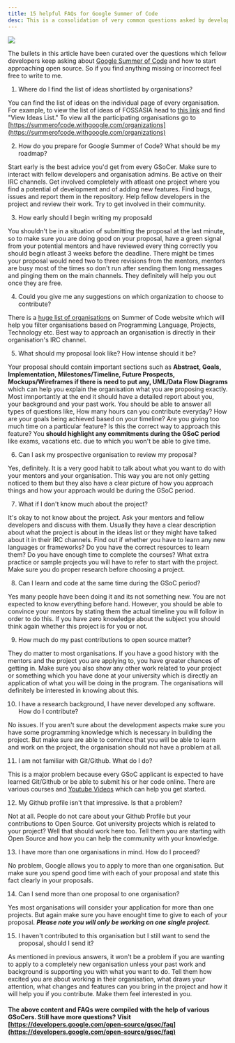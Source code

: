 ```yaml
---
title: 15 helpful FAQs for Google Summer of Code
desc: This is a consolidation of very common questions asked by developers while applying before GSoC.
---
```



<img src ="https://camo.githubusercontent.com/ed508e9c66d718f76333215a139af24f8bb8fa8d/68747470733a2f2f6d75736573636f72652e6f72672f73697465732f6d75736573636f72652e6f72672f66696c65732f4361707475726525323064253237652543432538316372616e253230323031362d30332d303125323030392e34382e31315f302e706e67">
 
The bullets in this article have been curated over the questions which fellow developers keep asking about [Google Summer of Code](https://summerofcode.withgoogle.com/) and how to start approaching open source. So if you find anything missing or incorrect feel free to write to me.

1. Where do I find the list of ideas shortlisted by organisations?

You can find the list of ideas on the individual page of every organisation.
For example, to view the list of ideas of FOSSASIA head to [this link](https://summerofcode.withgoogle.com/organizations/4799958788603904/) and find "View Ideas List." To view all the participating organisations go to  [https://summerofcode.withgoogle.com/organizations](https://summerofcode.withgoogle.com/organizations)

2. How do you prepare for Google Summer of Code? What should be my roadmap?

Start early is the best advice you'd get from every GSoCer. Make sure to interact with fellow developers and organisation admins. Be active on their IRC channels. Get involved completely with atleast one project where you find a potential of development and of adding new features. Find bugs, issues and report them in the repository. Help fellow developers in the project and review their work. Try to get involved in their community.

3. How early should I begin writing my proposald

You shouldn't be in a situation of submitting the proposal at the last minute, so to make sure you are doing good on your proposal, have a green signal from your potential mentors  and have reviewed every thing correctly you should begin atleast 3 weeks before the deadline. There might be times your proposal would need two to three revisions from the mentors, mentors are busy most of the times so don't run after sending them long messages and pinging them on the main channels. They definitely will help you out once they are free.

4. Could you give me any suggestions on which organization to choose to contribute?

There is a [huge list of organisations](https://summerofcode.withgoogle.com/organizations/) on Summer of Code website which will help you filter organisations based on Programming Language, Projects, Technology etc. Best way to approach an organisation is directly in their organisation's IRC channel.

5. What should my proposal look like? How intense should it be?

Your proposal should contain important sections such as **Abstract, Goals, Implementation, Milestones/Timeline, Future Prospects, Mockups/Wireframes if there is need to put any, UML/Data Flow Diagrams** which can help you explain the organisation what you are proposing exactly.
Most imnportantly at the end it should have a detailed report about you, your background and your past work. You should be able to answer all types of questions like, How many hours can you contribute everyday? How are your goals being achieved based on your timeline? Are you giving too much time on a particular feature? Is this the correct way to approach this feature? You **should highlight any commitments during the GSoC period** like exams, vacations etc. due to which you won't be able to give time.

6. Can I ask my prospective organisation to review my proposal?

Yes, definitely. It is a very good habit to talk about what you want to do with your mentors and your organisation. This way you are not only getting noticed to them but they also have a clear picture of how you approach things and how your approach would be during the GSoC period. 

7. What if I don't know much about the project?

It's okay to not know about the project. Ask your mentors and fellow developers and discuss with them. Usually they have a clear description about what the project is about in the ideas list or they might have talked about it in their IRC channels. Find out if whether you have to learn any new languages or frameworks? Do you have the correct resources to learn them? Do you have enough time to complete the courses? What extra practice or sample projects you will have to refer to start with the project. Make sure you do proper research before choosing a project. 

8. Can I learn and code at the same time during the GSoC period?

Yes many people have been doing it and its not something new. You are not expected to know everything before hand. However, you should be able to convince your mentors by stating them the actual timeline you will follow in order to do this. If you have zero knowledge about the subject you should think again whether this project is for you or not. 

9. How much do my past contributions to open source matter?

They do matter to most organisations. If you have a good history with the mentors and the project you are applying to, you have greater chances of getting in. Make sure you also show any other work related to your project or something which you have done at your university which is directly an application of what you will be doing in the program. The organisations will definitely be interested in knowing about this.

10. I have a research background, I have never developed any software. How do I contribute?

No issues. If you aren't sure about the development aspects make sure you have some programming knowledge which is necessary in building the project. But make sure are able to convince that you will be able to learn and work on the project, the organisation should not have a problem at all.

11. I am not familiar with Git/Github. What do I do?

This is a major problem because every GSoC applicant is expected to have learned Git/Github or be able to submit his or her code online. There are various courses and [Youtube Videos](https://www.youtube.com/results?search_query=git+101&page=&utm_source=opensearch) which can help you get started.

12. My Github profile isn't that impressive. Is that a problem?

Not at all. People do not care about your Github Profile but your contributions to Open Source. Got university projects which is related to your project? Well that should work here too. Tell them you are starting with Open Source and how you can help the community with your knowledge.

13. I have more than one organisations in mind. How do I proceed?

No problem, Google allows you to apply to more than one organisation. But make sure you spend good time with each of your proposal and state this fact clearly in your proposals. 

14. Can I send more than one proposal to one organisation?

Yes most organisations will consider your application for more than one projects. But again make sure you have enought time to give to each of your proposal. ***Please note you will only be working on one single project.***

15. I haven't contributed to this organisation but I still want to send the proposal, should I send it?

As mentioned in previous answers, it won't be a problem if you are wanting to apply to a completely new organisation unless your past work and background is supporting you with what you want to do. Tell them how excited you are about working in their organisation, what draws your attention, what changes and features can you bring in the project and how it will help you if you contribute. Make them feel interested in you.

#### The above content and FAQs were compiled with the help of various GSoCers. Still have more questions? Visit [https://developers.google.com/open-source/gsoc/faq](https://developers.google.com/open-source/gsoc/faq)
